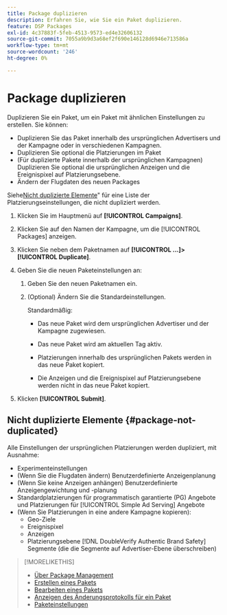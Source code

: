 ```yaml
---
title: Package duplizieren
description: Erfahren Sie, wie Sie ein Paket duplizieren.
feature: DSP Packages
exl-id: 4c37883f-5feb-4513-9573-ed4e32606132
source-git-commit: 7055a9b9d3a68ef2f690e146128d6946e713586a
workflow-type: tm+mt
source-wordcount: '246'
ht-degree: 0%

---
```


# Package duplizieren

Duplizieren Sie ein Paket, um ein Paket mit ähnlichen Einstellungen zu erstellen. Sie können:

* Duplizieren Sie das Paket innerhalb des ursprünglichen Advertisers und der Kampagne oder in verschiedenen Kampagnen.
* Duplizieren Sie optional die Platzierungen im Paket
* (Für duplizierte Pakete innerhalb der ursprünglichen Kampagnen) Duplizieren Sie optional die ursprünglichen Anzeigen und die Ereignispixel auf Platzierungsebene.
* Ändern der Flugdaten des neuen Packages

Siehe[Nicht duplizierte Elemente](#package-not-duplicated)&quot; für eine Liste der Platzierungseinstellungen, die nicht dupliziert werden.

1. Klicken Sie im Hauptmenü auf **[!UICONTROL Campaigns]**.

1. Klicken Sie auf den Namen der Kampagne, um die [!UICONTROL Packages] anzeigen.

1. Klicken Sie neben dem Paketnamen auf  **[!UICONTROL ...]>[!UICONTROL Duplicate]**.

1. Geben Sie die neuen Paketeinstellungen an:

   1. Geben Sie den neuen Paketnamen ein.

   1. (Optional) Ändern Sie die Standardeinstellungen.

      Standardmäßig:

      * Das neue Paket wird dem ursprünglichen Advertiser und der Kampagne zugewiesen.

      * Das neue Paket wird am aktuellen Tag aktiv.<!-- and the flight continues for NN  days. -->

      * Platzierungen innerhalb des ursprünglichen Pakets werden in das neue Paket kopiert.

      * Die Anzeigen und die Ereignispixel auf Platzierungsebene werden nicht in das neue Paket kopiert.

1. Klicken **[!UICONTROL Submit]**.

## Nicht duplizierte Elemente {#package-not-duplicated}

Alle Einstellungen der ursprünglichen Platzierungen werden dupliziert, mit Ausnahme:

* Experimenteinstellungen
* (Wenn Sie die Flugdaten ändern) Benutzerdefinierte Anzeigenplanung
* (Wenn Sie keine Anzeigen anhängen) Benutzerdefinierte Anzeigengewichtung und -planung
* Standardplatzierungen für programmatisch garantierte (PG) Angebote und Platzierungen für [!UICONTROL Simple Ad Serving] Angebote
* (Wenn Sie Platzierungen in eine andere Kampagne kopieren):
   * Geo-Ziele
   * Ereignispixel
   * Anzeigen
   * Platzierungsebene [!DNL DoubleVerify Authentic Brand Safety] Segmente (die die Segmente auf Advertiser-Ebene überschreiben)

>[!MORELIKETHIS]
>
>* [Über Package Management](package-about.md)
>* [Erstellen eines Pakets](package-create.md)
>* [Bearbeiten eines Pakets](package-edit.md)
>* [Anzeigen des Änderungsprotokolls für ein Paket](package-change-log.md)
>* [Paketeinstellungen](package-settings.md)

